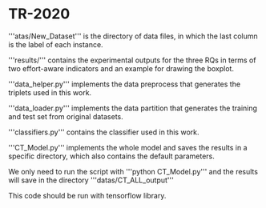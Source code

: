 # TR-2020

'''atas/New_Dataset''' is the directory of data files, in which the last column is the label of each instance.

'''results/''' contains the experimental outputs for the three RQs in terms of two effort-aware indicators and an example for drawing the boxplot.

'''data_helper.py''' implements the data preprocess that generates the triplets used in this work.

'''data_loader.py''' implements the data partition that generates the training and test set from original datasets.

'''classifiers.py''' contains the classifier used in this work.

'''CT_Model.py''' implements the whole model and saves the results in a specific directory, which also contains the default parameters.

We only need to run the script with '''python CT_Model.py''' and the results will save in the directory '''datas/CT_ALL_output'''

This code should be run with tensorflow library.
